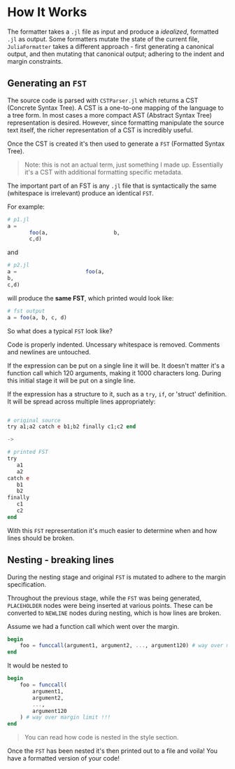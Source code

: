 # How It Works

The formatter takes a `.jl` file as input and produce a _idealized_, formatted `.jl`
as output. Some formatters mutate the state of the current file, `JuliaFormatter` takes a different
approach - first generating a canonical output, and then mutating that canonical output; adhering
to the indent and margin constraints.

## Generating an `FST`

The source code is parsed with `CSTParser.jl` which returns a CST (Concrete Syntax Tree). A CST
is a one-to-one mapping of the language to a tree form. In most cases a more compact AST (Abstract Syntax Tree)
representation is desired. However, since formatting manipulate the source text itself, the richer representation
of a CST is incredibly useful.

Once the CST is created it's then used to generate a `FST` (Formatted Syntax Tree). 

> Note: this is not an actual term, just something I made up. Essentially it's a CST with additional formatting specific metadata.

The important part of an FST is any `.jl` file that is syntactically the same (whitespace is irrelevant) produce an identical
`FST`.

For example:


```julia
# p1.jl
a = 
       foo(a,                     b,           
       c,d)
```

and

```julia
# p2.jl
a =                      foo(a,
b,
c,d)
```

will produce the **same FST**, which printed would look like:


```julia
# fst output
a = foo(a, b, c, d)
```

So what does a typical `FST` look like? 

Code is properly indented. Uncessary whitespace is removed. Comments and newlines are untouched.

If the expression can be put on a single line it will be. It doesn't matter 
it's a function call which 120 arguments, making it 1000 characters long. 
During this initial stage it will be put on a single line.

If the expression has a structure to it, such as a `try`, `if`, or 'struct'
definition. It will be spread across multiple lines appropriately:

```julia

# original source
try a1;a2 catch e b1;b2 finally c1;c2 end

-> 

# printed FST
try
   a1
   a2
catch e
   b1
   b2
finally
   c1
   c2
end
```

With this `FST` representation it's much easier to determine when and how
lines should be broken.


## Nesting - breaking lines

During the nesting stage and original `FST` is mutated to adhere to the margin specification.

Throughout the previous stage, while the `FST` was being generated, `PLACEHOLDER` nodes were
being inserted at various points. These can be converted to `NEWLINE` nodes during nesting, which
is how lines are broken.

Assume we had a function call which went over the margin.


```julia
begin
    foo = funccall(argument1, argument2, ..., argument120) # way over margin limit !!!
end
```

It would be nested to

```julia
begin
    foo = funccall(
        argument1,
        argument2,
        ...,
        argument120
    ) # way over margin limit !!!
end
```

> You can read how code is nested in the style section.

Once the `FST` has been nested it's then printed out to a file and voila! You have a formatted
version of your code!

